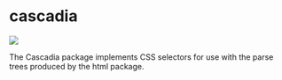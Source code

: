 # cascadia

[![](https://travis-ci.org/andybalholm/cascadia.svg)](https://travis-ci.org/andybalholm/cascadia)

The Cascadia package implements CSS selectors for use with the parse trees produced by the html package.
